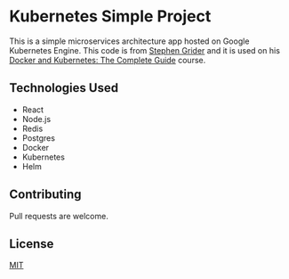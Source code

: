# Kubernetes Simple Project

This is a simple microservices architecture app hosted on Google Kubernetes Engine. This code is from [Stephen Grider](https://github.com/StephenGrider) and it is used on his [Docker and Kubernetes: The Complete Guide](https://www.udemy.com/course/docker-and-kubernetes-the-complete-guide/) course.

## Technologies Used
- React
- Node.js
- Redis
- Postgres
- Docker
- Kubernetes
- Helm


## Contributing
Pull requests are welcome. 

## License
[MIT](https://choosealicense.com/licenses/mit/)